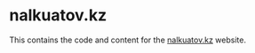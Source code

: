 # nalkuatov.kz

This contains the code and content for the [nalkuatov.kz](https://nalkuatov.kz) website.

